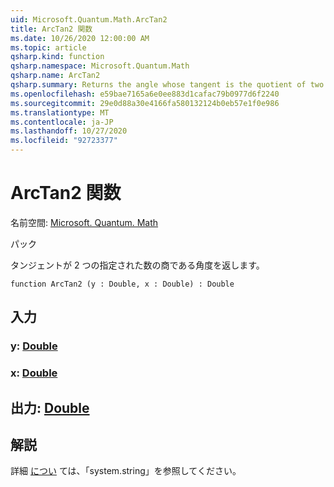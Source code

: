 ```yaml
---
uid: Microsoft.Quantum.Math.ArcTan2
title: ArcTan2 関数
ms.date: 10/26/2020 12:00:00 AM
ms.topic: article
qsharp.kind: function
qsharp.namespace: Microsoft.Quantum.Math
qsharp.name: ArcTan2
qsharp.summary: Returns the angle whose tangent is the quotient of two specified numbers.
ms.openlocfilehash: e59bae7165a6e0ee883d1cafac79b0977d6f2240
ms.sourcegitcommit: 29e0d88a30e4166fa580132124b0eb57e1f0e986
ms.translationtype: MT
ms.contentlocale: ja-JP
ms.lasthandoff: 10/27/2020
ms.locfileid: "92723377"
---
```

# <a name="arctan2-function"></a>ArcTan2 関数

名前空間: [Microsoft. Quantum. Math](xref:Microsoft.Quantum.Math)

パック [](https://nuget.org/packages/)


タンジェントが 2 つの指定された数の商である角度を返します。

```qsharp
function ArcTan2 (y : Double, x : Double) : Double
```


## <a name="input"></a>入力

### <a name="y--double"></a>y: [Double](xref:microsoft.quantum.lang-ref.double)




### <a name="x--double"></a>x: [Double](xref:microsoft.quantum.lang-ref.double)





## <a name="output--double"></a>出力: [Double](xref:microsoft.quantum.lang-ref.double)



## <a name="remarks"></a>解説

詳細 [につい](https://docs.microsoft.com/dotnet/api/system.math.atan2) ては、「system.string」を参照してください。